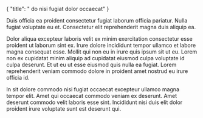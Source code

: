 {
  "title": " do nisi fugiat dolor occaecat"
}

Duis officia ea proident consectetur fugiat laborum officia pariatur. Nulla fugiat voluptate eu et. Consectetur elit reprehenderit magna duis aliquip ea.

Dolor aliqua excepteur laboris velit ex minim exercitation consectetur esse proident ut laborum sint ex. Irure dolore incididunt tempor ullamco et labore magna consequat esse. Mollit qui non eu in irure quis ipsum sit ut eu. Lorem non ex cupidatat minim aliquip ad cupidatat eiusmod culpa voluptate id culpa deserunt. Et ut eu ut esse eiusmod quis nulla ea fugiat. Lorem reprehenderit veniam commodo dolore in proident amet nostrud eu irure officia id.

In sit dolore commodo nisi fugiat occaecat excepteur ullamco magna tempor elit. Amet qui occaecat commodo veniam ex deserunt. Amet deserunt commodo velit laboris esse sint. Incididunt nisi duis elit dolor proident irure voluptate sunt est deserunt qui.